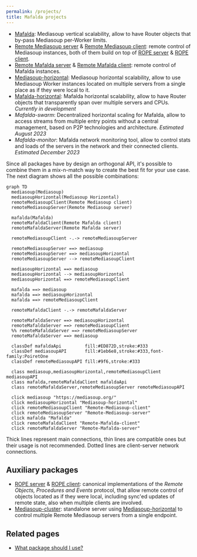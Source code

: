 ```yaml
---
permalink: /projects/
title: Mafalda projects
---
```


- [Mafalda](/Mafalda): Mediasoup vertical scalability, allow to have Router
  objects that by-pass Mediasoup per-Worker limits.
- [Remote Mediasoup server](/Remote-Mediasoup-server) &
  [Remote Mediasoup client](/Remote-Mediasoup-client): remote control of
  Mediasoup instances, both of them build on top of [ROPE server](/ROPE-server)
  & [ROPE client](/ROPE-client).
- [Remote Mafalda server](/Remote-Mafalda-server) &
  [Remote Mafalda client](/Remote-Mafalda-client): remote control of Mafalda
  instances.
- [Mediasoup-horizontal](/Mediasoup-horizontal): Mediasoup horizontal
  scalability, allow to use Mediasoup Worker instances located on multiple
  servers from a single place as if they were local to it.
- [Mafalda-horizontal](/Mafalda-horizontal): Mafalda horizontal scalability,
  allow to have Router objects that transparently span over multiple servers and
  CPUs.
  *Currently in development*
- *Mafalda-swarm*: Decentralized horizontal scaling for Mafalda, allow to access
  streams from multiple entry points without a central management, based on P2P
  technologies and architecture. *Estimated August 2023*
- *Mafalda-monitor*: Mafalda network monitoring tool, allow to control stats and
  loads of the servers in the network and their connected clients.
  *Estimated December 2023*

Since all packages have by design an orthogonal API, it's possible to combine
them in a mix-n-match way to create the best fit for your use case. The next
diagram shows all the possible combinations:

```mermaid
graph TD
  mediasoup(Mediasoup)
  mediasoupHorizontal(Mediasoup Horizontal)
  remoteMediasoupClient(Remote Mediasoup client)
  remoteMediasoupServer(Remote Mediasoup server)

  mafalda(Mafalda)
  remoteMafaldaClient(Remote Mafalda client)
  remoteMafaldaServer(Remote Mafalda server)

  remoteMediasoupClient -.-> remoteMediasoupServer

  remoteMediasoupServer ==> mediasoup
  remoteMediasoupServer ==> mediasoupHorizontal
  remoteMediasoupServer --> remoteMediasoupClient

  mediasoupHorizontal ==> mediasoup
  mediasoupHorizontal --> mediasoupHorizontal
  mediasoupHorizontal ==> remoteMediasoupClient

  mafalda ==> mediasoup
  mafalda ==> mediasoupHorizontal
  mafalda ==> remoteMediasoupClient

  remoteMafaldaClient -.-> remoteMafaldaServer

  remoteMafaldaServer ==> mediasoupHorizontal
  remoteMafaldaServer ==> remoteMediasoupClient
  %% remoteMafaldaServer ==> remoteMediasoupServer
  remoteMafaldaServer ==> mediasoup

  classDef mafaldaApi         fill:#ED872D,stroke:#333
  classDef mediasoupAPI       fill:#1eb6e8,stroke:#333,font-family:PoiretOne
  classDef remoteMediasoupAPI fill:#9f6,stroke:#333

  class mediasoup,mediasoupHorizontal,remoteMediasoupClient mediasoupAPI
  class mafalda,remoteMafaldaClient mafaldaApi
  class remoteMafaldaServer,remoteMediasoupServer remoteMediasoupAPI

  click mediasoup "https://mediasoup.org/"
  click mediasoupHorizontal "Mediasoup-horizontal"
  click remoteMediasoupClient "Remote-Mediasoup-client"
  click remoteMediasoupServer "Remote-Mediasoup-server"
  click mafalda "Mafalda"
  click remoteMafaldaClient "Remote-Mafalda-client"
  click remoteMafaldaServer "Remote-Mafalda-server"
```

Thick lines represent main connections, thin lines are compatible ones but their
usage is not recommended. Dotted lines are client-server network connections.

## Auxiliary packages

- [ROPE server](/ROPE-server) & [ROPE client](/ROPE-client): canonical
  implementations of the *Remote Objects, Procedures and Events* protocol, that
  allow remote control of objects located as if they were local, including
  sync'ed updates of remote state, also when multiple clients are involved.
- [Mediasoup-cluster](/Mediasoup-cluster): standalone server using
  [Mediasoup-horizontal](/Mediasoup-horizontal) to control multiple Remote
  Mediasoup servers from a single endpoint.

## Related pages

- [What package should I use?](/what-package-should-I-use/)
